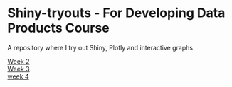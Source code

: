 # Shiny-tryouts - For Developing Data Products Course

A repository where I try out Shiny, Plotly and interactive graphs

[Week 2](https://preethical.github.io/Shiny-tryouts/trial1.html)  
[Week 3](https://preethical.github.io/Shiny-tryouts/trial2.html)  
[week 4](https://preethical.github.io/Shiny-tryouts/Pitch_deck.html)
